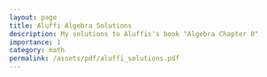 ```yaml
---
layout: page
title: Aluffi Algebra Solutions
description: My solutions to Aluffis's book "Algebra Chapter 0"
importance: 1
category: math
permalink: /assets/pdf/aluffi_solutions.pdf
---
```



